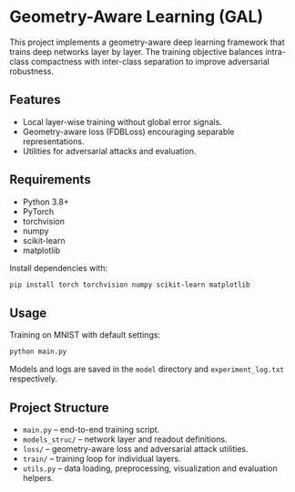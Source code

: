# Geometry-Aware Learning (GAL)

This project implements a geometry-aware deep learning framework that trains deep networks layer by layer. The training objective balances intra-class compactness with inter-class separation to improve adversarial robustness.

## Features
- Local layer-wise training without global error signals.
- Geometry-aware loss (FDBLoss) encouraging separable representations.
- Utilities for adversarial attacks and evaluation.

## Requirements
- Python 3.8+
- PyTorch
- torchvision
- numpy
- scikit-learn
- matplotlib

Install dependencies with:
```bash
pip install torch torchvision numpy scikit-learn matplotlib
```

## Usage
Training on MNIST with default settings:
```bash
python main.py
```
Models and logs are saved in the `model` directory and `experiment_log.txt` respectively.

## Project Structure
- `main.py` – end-to-end training script.
- `models_struc/` – network layer and readout definitions.
- `loss/` – geometry-aware loss and adversarial attack utilities.
- `train/` – training loop for individual layers.
- `utils.py` – data loading, preprocessing, visualization and evaluation helpers.
